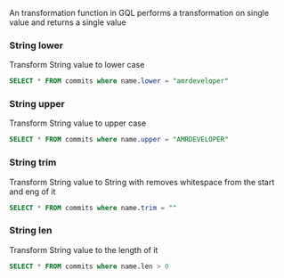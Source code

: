 An transformation function in GQL performs a transformation on single value and returns a single value

### String lower
Transform String value to lower case

```sql
SELECT * FROM commits where name.lower = "amrdeveloper"
```

### String upper
Transform String value to upper case

```sql
SELECT * FROM commits where name.upper = "AMRDEVELOPER"
```

### String trim
Transform String value to String with removes whitespace from the start and eng of it

```sql
SELECT * FROM commits where name.trim = ""
```

### String len
Transform String value to the length of it

```sql
SELECT * FROM commits where name.len > 0
```
